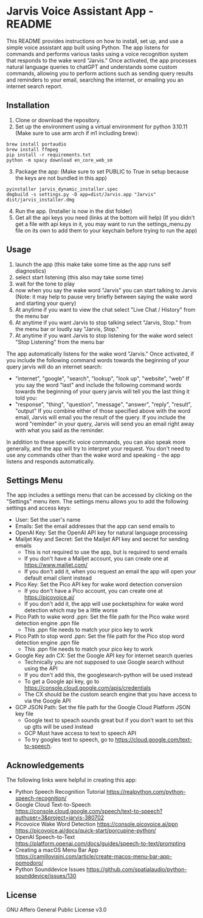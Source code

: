 # Jarvis Voice Assistant App - README

This README provides instructions on how to install, set up, and use a simple voice assistant app built using Python. The app listens for commands and performs various tasks using a voice recognition system that responds to the wake word "Jarvis." Once activated, the app processes natural language queries to chatGPT and understands some custom commands, allowing you to perform actions such as sending query results and reminders to your email, searching the internet, or emailing you an internet search report.

## Installation

1. Clone or download the repository.
2. Set up the environment using a virtual environment for python 3.10.11 (Make sure to use arm arch if m1 including brew):
```
brew install portaudio
brew install ffmpeg
pip install -r requirements.txt
python -m spacy download en_core_web_sm
```
3. Package the app:
   (Make sure to set PUBLIC to True in setup because the keys are not bundled in this app)
```
pyinstaller jarvis_dynamic_installer.spec
dmgbuild -s settings.py -D app=dist/Jarvis.app "Jarvis" dist/jarvis_installer.dmg
```
4. Run the app. (Installer is now in the dist folder)
5. Get all the api keys you need (links at the bottom will help)
   (If you didn't get a file with api keys in it, you may want to run the settings_menu.py file on its own to add them to your keychain before trying to run the app)

   
## Usage

1. launch the app (this make take some time as the app runs self diagnostics)
2. select start listening (this also may take some time)
3. wait for the tone to play
4. now when you say the wake word "Jarvis" you can start talking to Jarvis (Note: it may help to pause very briefly between saying the wake word and starting your query)
5. At anytime if you want to view the chat select "Live Chat / History" from the menu bar
6. At anytime if you want Jarvis to stop talking select "Jarvis, Stop." from the menu bar or loudly say "Jarvis, Stop."
7. At anytime if you want Jarvis to stop listening for the wake word select "Stop Listening" from the menu bar

The app automatically listens for the wake word "Jarvis." 
Once activated, if you include the following command words towards the beginning of your query jarvis will do an internet search:
- "internet", "google", "search", "lookup", "look up", "website", "web"
If you say the word "last" and include the following command words towards the beginning of your query jarvis will tell you the last thing it told you:
- "response", "thing", "question", "message", "answer", "reply", "result", "output"
If you combine either of those specified above with the word email, Jarvis will email you the result of the query.
If you include the word "reminder" in your query, Jarvis will send you an email right away with what you said as the reminder.

In addition to these specific voice commands, you can also speak more generally, and the app will try to interpret your request. You don't need to use any commands other than the wake word and speaking - the app listens and responds automatically.

## Settings Menu

The app includes a settings menu that can be accessed by clicking on the "Settings" menu item. The settings menu allows you to add the following settings and access keys:

- User: Set the user's name
- Emails: Set the email addresses that the app can send emails to
- OpenAI Key: Set the OpenAI API key for natural language processing
- Mailjet Key and Secret: Set the Mailjet API key and secret for sending emails
    - This is not required to use the app, but is required to send emails
    - If you don't have a Mailjet account, you can create one at https://www.mailjet.com/
    - If you don't add it, when you request an email the app will open your default email client instead
- Pico Key: Set the Pico API key for wake word detection conversion
    - If you don't have a Pico account, you can create one at https://picovoice.ai/
    - If you don't add it, the app will use pocketsphinx for wake word detection which may be a little worse
- Pico Path to wake word .ppn: Set the file path for the Pico wake word detection engine .ppn file
    - This .ppn file needs to match your pico key to work 
- Pico Path to stop word .ppn: Set the file path for the Pico stop word detection engine .ppn file
    - This .ppn file needs to match your pico key to work 
- Google Key adn CX: Set the Google API key for internet search queries
    - Technically you are not supposed to use Google search without using the API
    - If you don't add this, the googlesearch-python will be used instead
    - To get a Google api key, go to https://console.cloud.google.com/apis/credentials
    - The CX should be the custom search engine that you have access to via the Google API
- GCP JSON Path: Set the file path for the Google Cloud Platform JSON key file
    - Google text to speach sounds great but if you don't want to set this up gtts will be used instead
    - GCP Must have access to text to speech API
    - To try googles text to speech, go to https://cloud.google.com/text-to-speech.

## Acknowledgements

The following links were helpful in creating this app:

- Python Speech Recognition Tutorial https://realpython.com/python-speech-recognition/
- Google Cloud Text-to-Speech https://console.cloud.google.com/speech/text-to-speech?authuser=3&project=jarvis-380702
- Picovoice Wake Word Detection https://console.picovoice.ai/ppn https://picovoice.ai/docs/quick-start/porcupine-python/
- OpenAI Speech-to-Text https://platform.openai.com/docs/guides/speech-to-text/prompting
- Creating a macOS Menu Bar App https://camillovisini.com/article/create-macos-menu-bar-app-pomodoro/
- Python Sounddevice Issues https://github.com/spatialaudio/python-sounddevice/issues/130

## License
GNU Affero General Public License v3.0